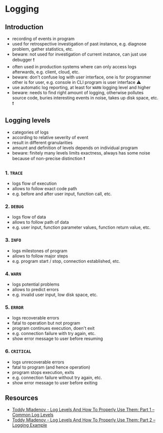 # Logging

<!-- Todo: rework decription of each logging level -->



## Introduction

- recording of events in program
- used for retrospective investigation of past instance, e.g. diagnose problem, gather statistics, etc.
- beware: not used for investigation of current instance, can just use debugger ❗️
- often used in production systems where can only access logs afterwards, e.g. client, cloud, etc.
- beware: don't confuse log with user interface, one is for programmer other is for user, e.g. console in CLI program is user interface ⚠️
- use automatic log reporting, at least for `WARN` logging level and higher
- beware: needs to find right amount of logging, otherwise pollutes source code, buries interesting events in noise, takes up disk space, etc. ❗️



## Logging levels

- categories of logs
- according to relative severity of event
- result in different granularities
- amount and definition of levels depends on individual program
- beware: finitely many levels limits exactness, always has some noise because of non-precise distinction ❗️

### 1. `TRACE`

- logs flow of execution
- allows to follow exact code path
- e.g. before and after user input, function call, etc.

### 2. `DEBUG`

- logs flow of data
- allows to follow path of data
- e.g. user input, function parameter values, function return value, etc.

### 3. `INFO`

- logs milestones of program
- allows to follow major steps
- e.g. program start / stop, connection established, etc.

### 4. `WARN`

<!-- todo: refrase better, prediction of errors... -->
- logs potential problems
- allows to predict errors
- e.g. invalid user input, low disk space, etc.

### 5. `ERROR`

- logs recoverable errors
- fatal to operation but not program
- program continues execution, doen't exit
- e.g. connection failure with try again, etc.
- show error message to user before resuming

### 6. `CRITICAL`

- logs unrecoverable errors
- fatal to program (and hence operation)
- program stops execution, exits
- e.g. connection failure without try again, etc.
- show error message to user before exiting



## Resources

- [Toddy Mladenov - Log Levels And How To Properly Use Them: Part 1 – Common Log Levels](https://crimsonpinnacle.com/2020/08/05/log-levels-and-how-to-properly-use-them-part-1-common-log-levels/)
- [Toddy Mladenov - Log Levels And How To Properly Use Them: Part 2 – Logging Example](https://crimsonpinnacle.com/2020/08/21/log-levels-and-how-to-properly-use-them-part-2-logging-example/)